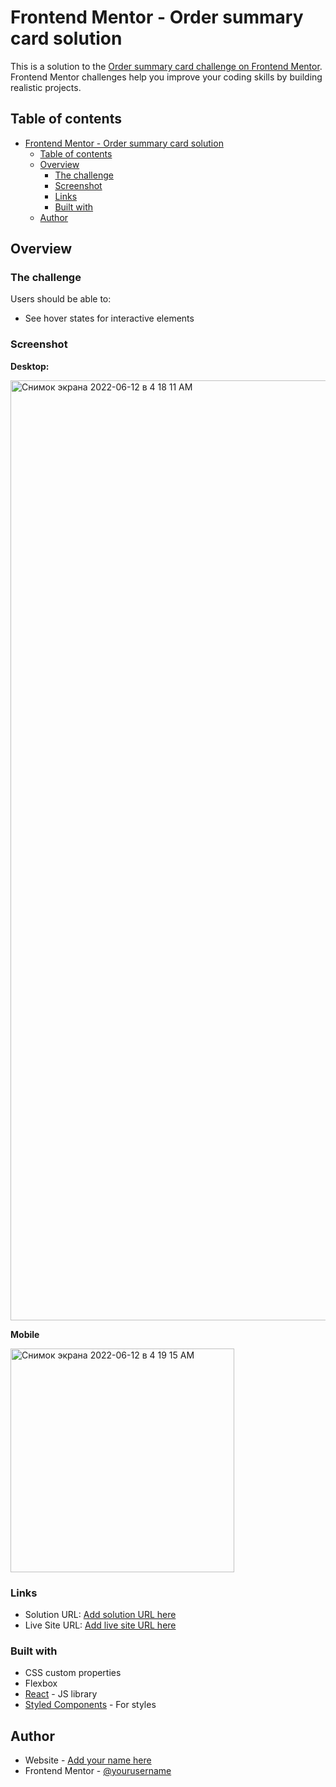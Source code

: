 # Frontend Mentor - Order summary card solution

This is a solution to the [Order summary card challenge on Frontend Mentor](https://www.frontendmentor.io/challenges/order-summary-component-QlPmajDUj). Frontend Mentor challenges help you improve your coding skills by building realistic projects. 

## Table of contents

- [Frontend Mentor - Order summary card solution](#frontend-mentor---order-summary-card-solution)
  - [Table of contents](#table-of-contents)
  - [Overview](#overview)
    - [The challenge](#the-challenge)
    - [Screenshot](#screenshot)
    - [Links](#links)
    - [Built with](#built-with)
  - [Author](#author)

## Overview

### The challenge

Users should be able to:

- See hover states for interactive elements

### Screenshot

**Desktop:**

<img width="1504" alt="Снимок экрана 2022-06-12 в 4 18 11 AM" src="https://user-images.githubusercontent.com/52038455/173211492-f510c6d0-1205-4097-ab4a-a796a8420650.png">

**Mobile**

<img width="358" alt="Снимок экрана 2022-06-12 в 4 19 15 AM" src="https://user-images.githubusercontent.com/52038455/173211533-7dc09e89-490e-45db-8c3a-a3089b41c135.png">




### Links

- Solution URL: [Add solution URL here](https://github.com/exortme1ster/order-summary)
- Live Site URL: [Add live site URL here](https://exortme1ster-order.netlify.app)


### Built with

- CSS custom properties
- Flexbox
- [React](https://reactjs.org/) - JS library
- [Styled Components](https://styled-components.com/) - For styles


## Author

- Website - [Add your name here](https://www.your-site.com)
- Frontend Mentor - [@yourusername](https://www.frontendmentor.io/profile/yourusername)

